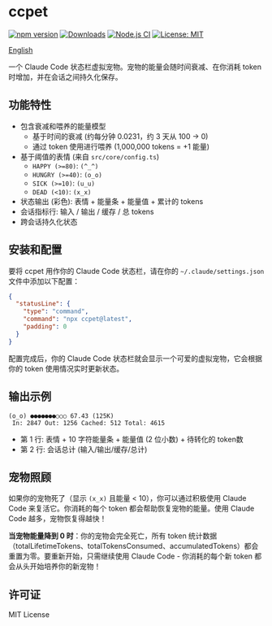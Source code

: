 # ccpet

[![npm version](https://badge.fury.io/js/ccpet.svg)](https://badge.fury.io/js/ccpet)
[![Downloads](https://img.shields.io/npm/dm/ccpet.svg)](https://www.npmjs.com/package/ccpet)
[![Node.js CI](https://github.com/terryso/ccpet/workflows/CI/badge.svg)](https://github.com/terryso/ccpet/actions)
[![License: MIT](https://img.shields.io/badge/License-MIT-yellow.svg)](https://opensource.org/licenses/MIT)

[English](README.md)

一个 Claude Code 状态栏虚拟宠物。宠物的能量会随时间衰减、在你消耗 token 时增加，并在会话之间持久化保存。

## 功能特性
- 包含衰减和喂养的能量模型
  - 基于时间的衰减 (约每分钟 0.0231，约 3 天从 100 → 0)
  - 通过 token 使用进行喂养 (1,000,000 tokens = +1 能量)
- 基于阈值的表情 (来自 `src/core/config.ts`)
  - `HAPPY (>=80)`: `(^_^)`
  - `HUNGRY (>=40)`: `(o_o)`
  - `SICK (>=10)`: `(u_u)`
  - `DEAD (<10)`: `(x_x)`
- 状态输出 (彩色): 表情 + 能量条 + 能量值 + 累计的 tokens
- 会话指标行: 输入 / 输出 / 缓存 / 总 tokens
- 跨会话持久化状态

## 安装和配置

要将 ccpet 用作你的 Claude Code 状态栏，请在你的 `~/.claude/settings.json` 文件中添加以下配置：

```json
{
  "statusLine": {
    "type": "command",
    "command": "npx ccpet@latest",
    "padding": 0 
  }
}
```

配置完成后，你的 Claude Code 状态栏就会显示一个可爱的虚拟宠物，它会根据你的 token 使用情况实时更新状态。

## 输出示例

```text
(o_o) ●●●●●●●○○○ 67.43 (125K)
 In: 2847 Out: 1256 Cached: 512 Total: 4615
```

- 第 1 行: 表情 + 10 字符能量条 + 能量值 (2 位小数) + 待转化的 token数
- 第 2 行: 会话总计 (输入/输出/缓存/总计)

## 宠物照顾

如果你的宠物死了（显示 `(x_x)` 且能量 < 10），你可以通过积极使用 Claude Code 来复活它。你消耗的每个 token 都会帮助恢复宠物的能量。使用 Claude Code 越多，宠物恢复得越快！

**当宠物能量降到 0 时**：你的宠物会完全死亡，所有 token 统计数据（totalLifetimeTokens、totalTokensConsumed、accumulatedTokens）都会重置为零。要重新开始，只需继续使用 Claude Code - 你消耗的每个新 token 都会从头开始培养你的新宠物！

## 许可证

MIT License
